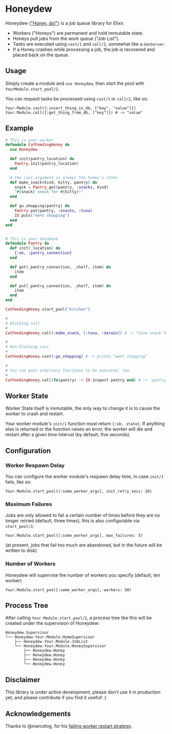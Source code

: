 Honeydew
========

Honeydew (["Honey, do!"](http://en.wiktionary.org/wiki/honey_do_list)) is a job queue library for Elixir.

- Workers ("Honeys") are permanent and hold immutable state.
- Honeys pull jobs from the work queue ("Job List").
- Tasks are executed using `cast/1` and `call/2`, somewhat like a `GenServer`.
- If a Honey crashes while processing a job, the job is recovered and placed back on the queue.

## Usage
Simply create a module and `use Honeydew`, then start the pool with `YourModule.start_pool/2`.

You can request tasks be processed using `cast/1` or `call/2`, like so:

`Your.Module.cast({:insert_thing_in_db, ["key", "value"]})`
`Your.Module.call({:get_thing_from_db, ["key"]}) # -> "value"`

## Example
```elixir
# This is your worker
defmodule CatFeedingHoney do
  use Honeydew

  def init(pantry_location) do
    Pantry.init(pantry_location)
  end

  # the last argument is always the honey's state
  def make_snack(kind, kitty, pantry) do
    snack = Pantry.get(pantry, :snacks, kind)
    "#{snack} snack for #{kitty}!"
  end

  def go_shopping(pantry) do
    Pantry.put(pantry, :snacks, :tuna)
    IO.puts("went shopping")
  end
end


# This is your database
defmodule Pantry do
  def init(_location) do
    {:ok, :pantry_connection}
  end

  def get(_pantry_connection, _shelf, item) do
    item
  end

  def put(_pantry_connection, _shelf, item) do
    item
  end
end

CatFeedingHoney.start_pool("kitchen")

#
# Blocking call
#
CatFeedingHoney.call(:make_snack, [:tuna, :darwin]) # -> "tuna snack for darwin!"

#
# Non-blocking cast
#
CatFeedingHoney.cast(:go_shopping) # -> prints "went shopping"

#
# You can pass arbitrary functions to be executed, too.
#
CatFeedingHoney.call(fn(pantry) -> IO.inspect pantry end) # -> :pantry_connection

```

## Worker State
Worker State itself is immutable, the only way to change it is to cause the worker to crash and restart.

Your worker module's `init/1` function must return `{:ok, state}`. If anything else is returned or the function raises an error, the worker will die and restart after a given time interval (by default, five seconds).

## Configuration

### Worker Respawn Delay
You can configure the worker module's respawn delay time, in case `init/1` fails, like so:

`Your.Module.start_pool([:some_worker_args], init_retry_secs: 20)`

### Maximum Failures
Jobs are only allowed to fail a certain number of times before they are no longer retried (default, three times), this is also configurable via `start_pool/1`:

`Your.Module.start_pool([:some_worker_args], max_failures: 5)`

(at present, jobs that fail too much are abandoned, but in the future will be written to disk)

### Number of Workers

Honeydew will supervise the number of workers you specify (default, ten worker)

`Your.Module.start_pool[:some_worker_args], workers: 50)`


## Process Tree
After calling `Your.Module.start_pool/2`, a process tree like this will be created under the supervision of Honeydew:

```
Honeydew.Supervisor
└── Honeydew.Your.Module.HomeSupervisor
    ├── Honeydew.Your.Module.JobList
    └── Honeydew.Your.Module.HoneySupervisor
        ├── Honeydew.Honey
        ├── Honeydew.Honey
        ├── Honeydew.Honey
        └── Honeydew.Honey
```

## Disclaimer

This library is under active development, please don't use it in production yet, and please contribute if you find it useful! :)

## Acknowledgements

Thanks to @marcelog, for his [failing worker restart strategy](http://inaka.net/blog/2012/11/29/every-day-erlang/).
